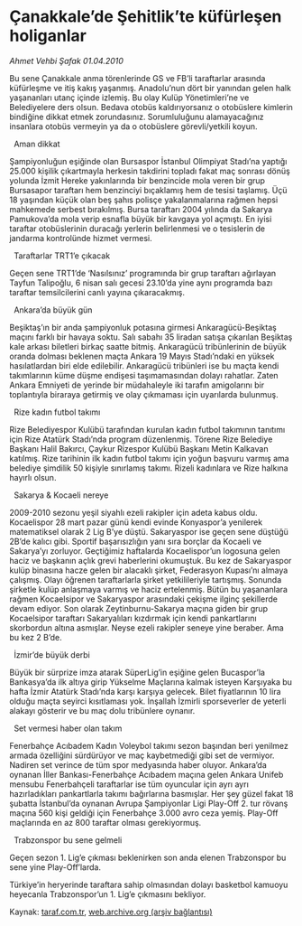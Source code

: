 # Çanakkale’de Şehitlik’te küfürleşen holiganlar

*Ahmet Vehbi Şafak 01.04.2010*

<div class="yazi"><p>Bu sene Çanakkale anma törenlerinde GS ve FB’li taraftarlar arasında küfürleşme ve itiş kakış yaşanmış. Anadolu’nun dört bir yanından gelen halk yaşananları utanç içinde izlemiş. Bu olay Kulüp Yönetimleri’ne ve Belediyelere ders olsun. Bedava otobüs kaldırıyorsanız o otobüslere kimlerin bindiğine dikkat etmek zorundasınız. Sorumluluğunu alamayacağınız insanlara otobüs vermeyin ya da o otobüslere görevli/yetkili koyun.</p>
 
Aman dikkat
<p>Şampiyonluğun eşiğinde olan Bursaspor İstanbul Olimpiyat Stadı’na yaptığı 25.000 kişilik çıkartmayla herkesin takdirini topladı fakat maç sonrası dönüş yolunda İzmit Hereke yakınlarında bir benzincide mola veren bir grup Bursasapor taraftarı hem benzinciyi bıçaklamış hem de tesisi taşlamış. Üçü 18 yaşından küçük olan beş şahıs polisçe yakalanmalarına rağmen hepsi mahkemede serbest bırakılmış. Bursa taraftarı 2004 yılında da Sakarya Pamukova’da mola verip esnafla büyük bir kavgaya yol açmıştı. En iyisi taraftar otobüslerinin duracağı yerlerin belirlenmesi ve o tesislerin de jandarma kontrolünde hizmet vermesi.</p>
 
Taraftarlar TRT1’e çıkacak
<p>Geçen sene TRT1’de ‘Nasılsınız’ programında bir grup taraftarı ağırlayan Tayfun Talipoğlu, 6 nisan salı gecesi 23.10’da yine aynı programda bazı taraftar temsilcilerini canlı yayına çıkaracakmış.</p>
 
Ankara’da büyük gün
<p>Beşiktaş’ın bir anda şampiyonluk potasına girmesi Ankaragücü-Beşiktaş maçını farklı bir havaya soktu. Salı sabahı 35 liradan satışa çıkarılan Beşiktaş kale arkası biletleri birkaç saatte bitmiş. Ankaragücü tribünlerinin de büyük oranda dolması beklenen maçta Ankara 19 Mayıs Stadı’ndaki en yüksek hasılatlardan biri elde edilebilir. Ankaragücü tribünleri ise bu maçta kendi takımlarının küme düşme endişesi taşımamasından dolayı rahatlar. Zaten Ankara Emniyeti de yerinde bir müdahaleyle iki tarafın amigolarını bir toplantıyla biraraya getirmiş ve olay çıkmaması için uyarılarda bulunmuş.</p>
 
Rize kadın futbol takımı
<p>Rize Belediyespor Kulübü tarafından kurulan kadın futbol takımının tanıtımı için Rize Atatürk Stadı’nda program düzenlenmiş. Törene Rize Belediye Başkanı Halil Bakırcı, Çaykur Rizespor Kulübü Başkanı Metin Kalkavan katılmış. Rize tarihinin ilk kadın futbol takımı için yoğun başvuru varmış ama belediye şimdilik 50 kişiyle sınırlamış takımı. Rizeli kadınlara ve Rize halkına hayırlı olsun.</p>
 
Sakarya &amp; Kocaeli nereye
<p>2009-2010 sezonu yeşil siyahlı ezeli rakipler için adeta kabus oldu. Kocaelispor 28 mart pazar günü kendi evinde Konyaspor’a yenilerek matematiksel olarak 2 Lig B’ye düştü. Sakaryaspor ise geçen sene düştüğü 2B’de kalıcı gibi. Sportif başarısızlığın yanı sıra borçlar da Kocaeli ve Sakarya’yı zorluyor. Geçtiğimiz haftalarda Kocaelispor’un logosuna gelen haciz ve başkanın açlık grevi haberlerini okumuştuk. Bu kez de Sakaryaspor kulüp binasına hacze gelen bir alacaklı şirket, Federasyon Kupası’nı almaya çalışmış. Olayı öğrenen taraftarlarla şirket yetkilileriyle tartışmış. Sonunda şirketle kulüp anlaşmaya varmış ve haciz ertelenmiş. Bütün bu yaşananlara rağmen Kocaelsipor ve Sakaryaspor arasındaki çekişme ilginç şekillerde devam ediyor. Son olarak Zeytinburnu-Sakarya maçına giden bir grup Kocaelsipor taraftarı Sakaryalıları kızdırmak için kendi pankartlarını skorbordun altına asmışlar. Neyse ezeli rakipler seneye yine beraber. Ama bu kez 2 B’de.</p>
 
İzmir’de büyük derbi
<p>Büyük bir sürprize imza atarak SüperLig’in eşiğine gelen Bucaspor’la Bankasya’da ilk altıya girip Yükselme Maçlarına kalmak isteyen Karşıyaka bu hafta İzmir Atatürk Stadı’nda karşı karşıya gelecek. Bilet fiyatlarının 10 lira olduğu maçta seyirci kısıtlaması yok. İnşallah İzmirli sporseverler de yeterli alakayı gösterir ve bu maç dolu tribünlere oynanır.</p>
 
Set vermesi haber olan takım
<p>Fenerbahçe Acıbadem Kadın Voleybol takımı sezon başından beri yenilmez armada özelliğini sürdürüyor ve maç kaybetmediği gibi set de vermiyor. Nadiren set verince de tüm spor medyasında haber oluyor. Ankara’da oynanan İller Bankası-Fenerbahçe Acıbadem maçına gelen Ankara Unifeb mensubu Fenerbahçeli taraftarlar ise tüm oyuncular için ayrı ayrı hazırladıkları pankartlarla takımı bağırlarına basmışlar. Her şey güzel fakat 18 şubatta İstanbul’da oynanan Avrupa Şampiyonlar Ligi Play-Off 2. tur rövanş maçına 560 kişi geldiği için Fenerbahçe 3.000 avro ceza yemiş. Play-Off maçlarında en az 800 taraftar olması gerekiyormuş.</p>
 
Trabzonspor bu sene gelmeli
<p>Geçen sezon 1. Lig’e çıkması beklenirken son anda elenen Trabzonspor bu sene yine Play-Off’larda.</p>
<p>Türkiye’in heryerinde taraftara sahip olmasından dolayı basketbol kamuoyu heyecanla Trabzonspor’un 1. Lig’e çıkmasını bekliyor.</p></div>

Kaynak: [taraf.com.tr](http://www.taraf.com.tr:80/makale/10713.htm), [web.archive.org (arşiv bağlantısı)](http://web.archive.org/web/20100407121254/http://www.taraf.com.tr:80/makale/10713.htm)
